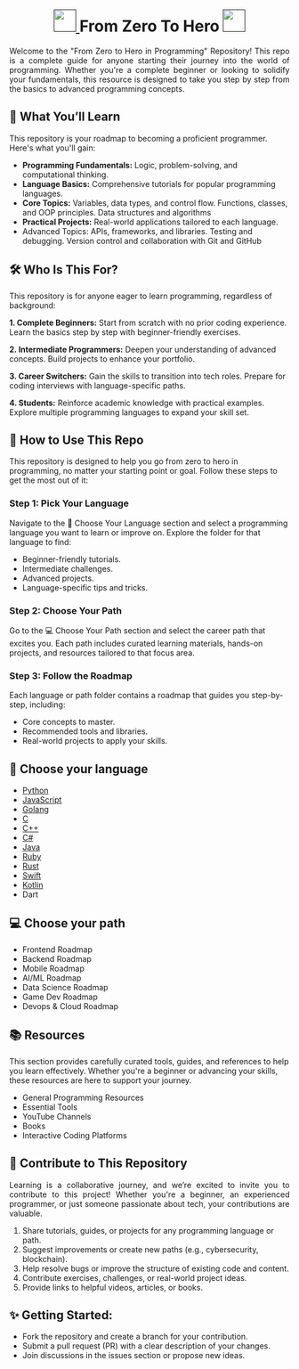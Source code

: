 <h1 align="center">
	<a href="">
		<img src="https://media.tenor.com/PRcQePKtLYYAAAAi/blue-blueflame.gif" width="40" />
	</a>
 From Zero To Hero
	<a href="">
		<img src="https://media.tenor.com/PRcQePKtLYYAAAAi/blue-blueflame.gif" width="40" />
	</a>
</h1>

<p align="justify">Welcome to the "From Zero to Hero in Programming" Repository!
This repo is a complete guide for anyone starting their journey into the world of programming. Whether you're a complete beginner or looking to solidify your fundamentals, this resource is designed to take you step by step from the basics to advanced programming concepts. </p>

## 🚀 What You’ll Learn
This repository is your roadmap to becoming a proficient programmer. Here's what you'll gain:
- **Programming Fundamentals:** Logic, problem-solving, and computational thinking.
- **Language Basics:** Comprehensive tutorials for popular programming languages.
- **Core Topics:** Variables, data types, and control flow. Functions, classes, and OOP principles. Data structures and algorithms
- **Practical Projects:** Real-world applications tailored to each language.
- Advanced Topics: APIs, frameworks, and libraries. Testing and debugging. Version control and collaboration with Git and GitHub

## 🛠️ Who Is This For?
This repository is for anyone eager to learn programming, regardless of background:

**1. Complete Beginners:**
Start from scratch with no prior coding experience.
Learn the basics step by step with beginner-friendly exercises.

**2. Intermediate Programmers:**
Deepen your understanding of advanced concepts.
Build projects to enhance your portfolio.

**3. Career Switchers:**
Gain the skills to transition into tech roles.
Prepare for coding interviews with language-specific paths.

**4. Students:**
Reinforce academic knowledge with practical examples.
Explore multiple programming languages to expand your skill set.


## 🎯 How to Use This Repo
This repository is designed to help you go from zero to hero in programming, no matter your starting point or goal. Follow these steps to get the most out of it:

### Step 1: Pick Your Language
Navigate to the 👾 Choose Your Language section and select a programming language you want to learn or improve on.
Explore the folder for that language to find:
- Beginner-friendly tutorials.
- Intermediate challenges.
- Advanced projects.
- Language-specific tips and tricks.

### Step 2: Choose Your Path
Go to the 💻 Choose Your Path section and select the career path that excites you.
Each path includes curated learning materials, hands-on projects, and resources tailored to that focus area.

### Step 3: Follow the Roadmap
Each language or path folder contains a roadmap that guides you step-by-step, including:
- Core concepts to master.
- Recommended tools and libraries.
- Real-world projects to apply your skills.

## 👾 Choose your language
- <a href="">Python</a>
- <a href="">JavaScript</a>
- <a href="">Golang</a>
- <a href="">C</a>
- <a href="">C++</a>
- <a href="">C#</a>
- <a href="">Java</a>
- <a href="">Ruby</a>
- <a href="">Rust</a>
- <a href="">Swift</a>
- <a href="">Kotlin</a>
- Dart

## 💻 Choose your path
- Frontend Roadmap
- Backend Roadmap
- Mobile Roadmap
- AI/ML Roadmap
- Data Science Roadmap
- Game Dev Roadmap
- Devops & Cloud Roadmap

## 📚 Resources
This section provides carefully curated tools, guides, and references to help you learn effectively. Whether you're a beginner or advancing your skills, these resources are here to support your journey.
- General Programming Resources
- Essential Tools
- YouTube Channels
- Books
- Interactive Coding Platforms

## 🤝 Contribute to This Repository
<p align="justify">Learning is a collaborative journey, and we’re excited to invite you to contribute to this project! Whether you're a beginner, an experienced programmer, or just someone passionate about tech, your contributions are valuable.</p>

1. Share tutorials, guides, or projects for any programming language or path.
2. Suggest improvements or create new paths (e.g., cybersecurity, blockchain).
3. Help resolve bugs or improve the structure of existing code and content.
4. Contribute exercises, challenges, or real-world project ideas.
5. Provide links to helpful videos, articles, or books.

## ✨ Getting Started:
- Fork the repository and create a branch for your contribution.
- Submit a pull request (PR) with a clear description of your changes.
- Join discussions in the issues section or propose new ideas.

